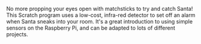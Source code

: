 No more propping your eyes open with matchsticks to try and catch Santa! This Scratch program uses a low-cost, infra-red detector to set off an alarm when Santa sneaks into your room. It's a great introduction to using simple sensors on the Raspberry Pi, and can be adapted to lots of different projects.
